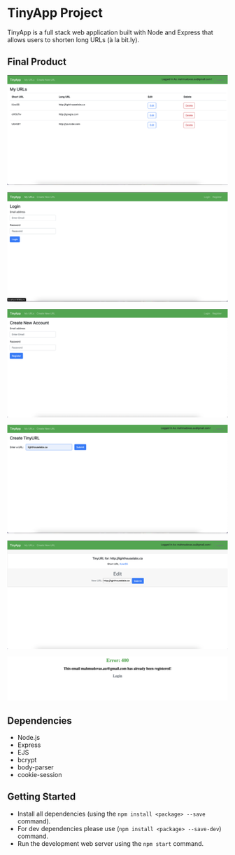 # TinyApp Project

TinyApp is a full stack web application built with Node and Express that allows users to shorten long URLs (à la bit.ly).

## Final Product

!["Screenshot of Urls Page"](https://github.com/Saida-Mahmudova/tinyapp/blob/master/docs/urls-page.png)

!["Screenshot of Login Page"](https://github.com/Saida-Mahmudova/tinyapp/blob/master/docs/login-page.png)

!["Screenshot of Registration Page"](https://github.com/Saida-Mahmudova/tinyapp/blob/master/docs/registration-page.png)

!["Screenshot of New Url Page"](https://github.com/Saida-Mahmudova/tinyapp/blob/master/docs/new-url-page.png)

!["Screenshot of Short Url Page"](https://github.com/Saida-Mahmudova/tinyapp/blob/master/docs/short-url-page.png)

!["Screenshot of sample HTML Messages"](https://github.com/Saida-Mahmudova/tinyapp/blob/master/docs/error-message.png)




## Dependencies

- Node.js
- Express
- EJS
- bcrypt
- body-parser
- cookie-session

## Getting Started

- Install all dependencies (using the `npm install <package> --save` command).
- For dev dependencies please use (`npm install <package> --save-dev`) command.
- Run the development web server using the `npm start` command.